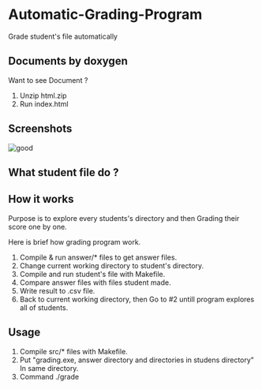 # Automatic-Grading-Program
Grade student's file automatically 

Documents by doxygen
---------------------------------------------------------------------------------------------------------------------------------
Want to see Document ?
1. Unzip html.zip
2. Run index.html


Screenshots
---------------------------------------------------------------------------------------------------------------------------------
![good](https://user-images.githubusercontent.com/49272857/65775328-ed007280-e17a-11e9-9b4d-0595c732e811.png)


What student file do ?
---------------------------------------------------------------------------------------------------------------------------------


How it works
---------------------------------------------------------------------------------------------------------------------------------
Purpose is to explore every students's directory and then Grading their score one by one.

Here is brief how grading program work.
1. Compile & run answer/* files to get answer files.
2. Change current working directory to student's directory.
3. Compile and run student's file with Makefile.
4. Compare answer files with files student made.
5. Write result to .csv file.
6. Back to current working directory, then Go to #2 untill program explores all of students.


Usage
---------------------------------------------------------------------------------------------------------------------------------
1. Compile src/* files with Makefile.
2. Put "grading.exe, answer directory and directories in studens directory" In same directory.
3. Command ./grade
